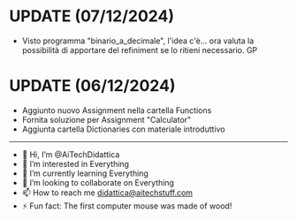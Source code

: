 # UPDATE (07/12/2024)
- Visto programma "binario_a_decimale", l'idea c'è... ora valuta la possibilità di apportare del refiniment se lo ritieni necessario. GP

# UPDATE (06/12/2024)
- Aggiunto nuovo Assignment nella cartella Functions
- Fornita soluzione per Assignment "Calculator"
- Aggiunta cartella Dictionaries con materiale introduttivo

---

- 👋 Hi, I’m @AiTechDidattica
- 👀 I’m interested in Everything
- 🌱 I’m currently learning Everything
- 💞️ I’m looking to collaborate on Everything
- 📫 How to reach me didattica@aitechstuff.com
- ⚡ Fun fact: The first computer mouse was made of wood!

<!---
AiTechDidattica/AiTechDidattica is a ✨ special ✨ repository because its `README.md` (this file) appears on your GitHub profile.
You can click the Preview link to take a look at your changes.
--->
